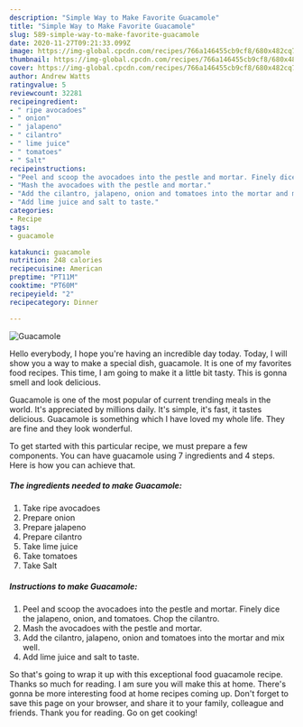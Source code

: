```yaml
---
description: "Simple Way to Make Favorite Guacamole"
title: "Simple Way to Make Favorite Guacamole"
slug: 589-simple-way-to-make-favorite-guacamole
date: 2020-11-27T09:21:33.099Z
image: https://img-global.cpcdn.com/recipes/766a146455cb9cf8/680x482cq70/guacamole-recipe-main-photo.jpg
thumbnail: https://img-global.cpcdn.com/recipes/766a146455cb9cf8/680x482cq70/guacamole-recipe-main-photo.jpg
cover: https://img-global.cpcdn.com/recipes/766a146455cb9cf8/680x482cq70/guacamole-recipe-main-photo.jpg
author: Andrew Watts
ratingvalue: 5
reviewcount: 32281
recipeingredient:
- " ripe avocadoes"
- " onion"
- " jalapeno"
- " cilantro"
- " lime juice"
- " tomatoes"
- " Salt"
recipeinstructions:
- "Peel and scoop the avocadoes into the pestle and mortar. Finely dice the jalapeno, onion, and tomatoes. Chop the cilantro."
- "Mash the avocadoes with the pestle and mortar."
- "Add the cilantro, jalapeno, onion and tomatoes into the mortar and mix well."
- "Add lime juice and salt to taste."
categories:
- Recipe
tags:
- guacamole

katakunci: guacamole 
nutrition: 248 calories
recipecuisine: American
preptime: "PT11M"
cooktime: "PT60M"
recipeyield: "2"
recipecategory: Dinner

---
```



![Guacamole](https://img-global.cpcdn.com/recipes/766a146455cb9cf8/680x482cq70/guacamole-recipe-main-photo.jpg)

Hello everybody, I hope you're having an incredible day today. Today, I will show you a way to make a special dish, guacamole. It is one of my favorites food recipes. This time, I am going to make it a little bit tasty. This is gonna smell and look delicious.



Guacamole is one of the most popular of current trending meals in the world. It's appreciated by millions daily. It's simple, it's fast, it tastes delicious. Guacamole is something which I have loved my whole life. They are fine and they look wonderful.


To get started with this particular recipe, we must prepare a few components. You can have guacamole using 7 ingredients and 4 steps. Here is how you can achieve that.

<!--inarticleads1-->

##### The ingredients needed to make Guacamole:

1. Take  ripe avocadoes
1. Prepare  onion
1. Prepare  jalapeno
1. Prepare  cilantro
1. Take  lime juice
1. Take  tomatoes
1. Take  Salt




<!--inarticleads2-->

##### Instructions to make Guacamole:

1. Peel and scoop the avocadoes into the pestle and mortar. Finely dice the jalapeno, onion, and tomatoes. Chop the cilantro.
1. Mash the avocadoes with the pestle and mortar.
1. Add the cilantro, jalapeno, onion and tomatoes into the mortar and mix well.
1. Add lime juice and salt to taste.




So that's going to wrap it up with this exceptional food guacamole recipe. Thanks so much for reading. I am sure you will make this at home. There's gonna be more interesting food at home recipes coming up. Don't forget to save this page on your browser, and share it to your family, colleague and friends. Thank you for reading. Go on get cooking!
